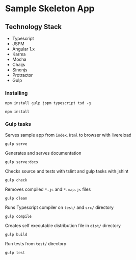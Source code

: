 # Sample Skeleton App 

## Technology Stack
* Typescript 
* JSPM 
* Angular 1.x
* Karma 
* Mocha 
* Chaijs 
* Sinonjs
* Protractor
* Gulp 

### Installing
```
npm install gulp jspm typescript tsd -g
```

```
npm install
```

### Gulp tasks

Serves sample app from `index.html` to browser with livereload

```
gulp serve
```

Generates and serves documentation

```
gulp serve:docs
```

Checks source and tests with tslint and gulp tasks with jshint

```
gulp check
```

Removes compiled `*.js` and `*.map.js` files

```
gulp clean
```

Runs Typescript compiler on `test/` and `src/` directory

```
gulp compile
```

Creates self executable distribution file in `dist/` directory

```
gulp build
```

Run tests from `test/` directory

```
gulp test
```
